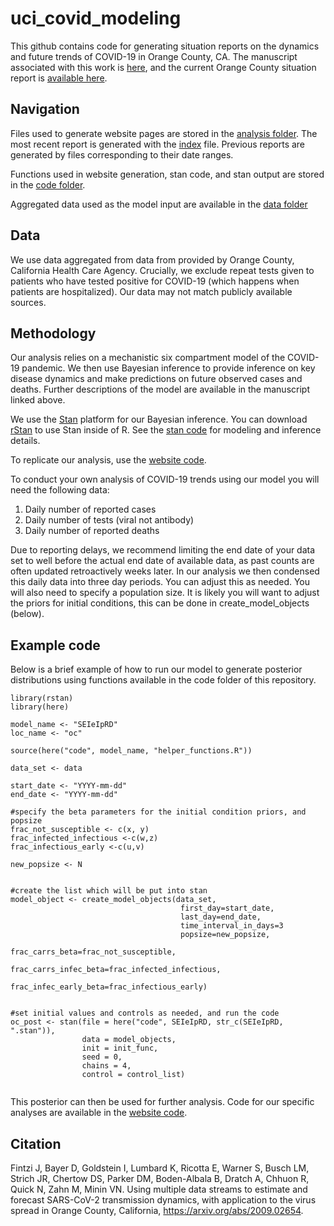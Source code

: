 # uci_covid_modeling

This github contains code for generating situation reports on the dynamics and future trends of COVID-19 in Orange County, CA. The manuscript associated with this work is [here](https://arxiv.org/abs/2009.02654), and the current Orange County situation report is [available here](https://vnminin.github.io/uci_covid_modeling/). 

## Navigation
Files used to generate website pages are stored in the [analysis folder](https://github.com/vnminin/uci_covid_modeling/tree/master/analysis). The most recent report is generated with the [index](https://github.com/vnminin/uci_covid_modeling/blob/master/analysis/index.Rmd) file. Previous reports are generated by files corresponding to their date ranges. 

Functions used in website generation, stan code, and stan output are stored in the [code folder](https://github.com/vnminin/uci_covid_modeling/tree/master/code). 

Aggregated data used as the model input are available in the [data folder](https://github.com/vnminin/uci_covid_modeling/tree/master/data)


## Data
We use data aggregated from data from provided by Orange County, California Health Care Agency. Crucially, we exclude repeat tests given to patients who have tested positive for COVID-19 (which happens when patients are hospitalized). Our data may not match publicly available sources. 

## Methodology
Our analysis relies on a mechanistic six compartment model of the COVID-19 pandemic. We then use Bayesian inference to provide inference on key disease dynamics and make predictions on future observed cases and deaths. Further descriptions of the model are available in the manuscript linked above. 

We use the [Stan](https://mc-stan.org/) platform for our Bayesian inference. You can download [rStan](https://github.com/stan-dev/rstan/wiki/RStan-Getting-Started) to use Stan inside of R. See the [stan code](https://github.com/vnminin/uci_covid_modeling/tree/master/code/SEIeIpRD) for modeling and inference details. 

To replicate our analysis, use the [website code](https://github.com/vnminin/uci_covid_modeling/blob/master/analysis/index.Rmd). 

To conduct your own analysis of COVID-19 trends using our model you will need the following data:

1. Daily number of reported cases
2. Daily number of tests (viral not antibody)
3. Daily number of reported deaths

Due to reporting delays, we recommend limiting the end date of your data set to well before the actual end date of available data, as past counts are often updated retroactively weeks later. In our analysis we then condensed this daily data into three day periods. You can adjust this as needed. You will also need to specify a population size. It is likely you will want to adjust the priors for initial conditions, this can be done in create_model_objects (below).


## Example code
Below is a brief example of how to run our model to generate posterior distributions using functions available in the code folder of this repository.
```
library(rstan)
library(here)

model_name <- "SEIeIpRD"
loc_name <- "oc"

source(here("code", model_name, "helper_functions.R"))

data_set <- data

start_date <- "YYYY-mm-dd"
end_date <- "YYYY-mm-dd"

#specify the beta parameters for the initial condition priors, and popsize
frac_not_susceptible <- c(x, y)
frac_infected_infectious <-c(w,z)
frac_infectious_early <-c(u,v)

new_popsize <- N


#create the list which will be put into stan
model_object <- create_model_objects(data_set, 
                                      first_day=start_date, 
                                      last_day=end_date,
                                      time_interval_in_days=3
                                      popsize=new_popsize, 
                                      frac_carrs_beta=frac_not_susceptible,
                                      frac_carrs_infec_beta=frac_infected_infectious,
                                      frac_infec_early_beta=frac_infectious_early)


#set initial values and controls as needed, and run the code
oc_post <- stan(file = here("code", SEIeIpRD, str_c(SEIeIpRD, ".stan")),
                data = model_objects,
                init = init_func,
                seed = 0,
                chains = 4,
                control = control_list)


```
This posterior can then be used for further analysis. Code for our specific analyses are available in the [website code](https://github.com/vnminin/uci_covid_modeling/blob/master/analysis/index.Rmd). 

## Citation
Fintzi J, Bayer D, Goldstein I, Lumbard K, Ricotta E, Warner S, Busch LM, Strich JR, Chertow DS, Parker DM, Boden-Albala B, Dratch A, Chhuon R, Quick N, Zahn M, Minin VN. Using multiple data streams to estimate and forecast SARS-CoV-2 transmission dynamics, with application to the virus spread in Orange County, California, https://arxiv.org/abs/2009.02654.
